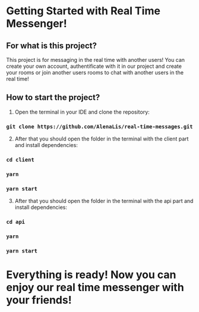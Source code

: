 # Getting Started with Real Time Messenger!
## For what is this project?

This project is for messaging in the real time with another users!
You can create your own account, authentificate with it in our project and create your rooms or join another users rooms to chat with another users in the real time!

## How to start the project?

1) Open the terminal in your IDE and clone the repository:
### `git clone https://github.com/AlenaLis/real-time-messages.git`

2) After that you should open the folder in the terminal with the client part and install dependencies:
### `cd client`
### `yarn`
### `yarn start`

3) After that you should open the folder in the terminal with the api part and install dependencies:
### `cd api`
### `yarn`
### `yarn start`

# Everything is ready! Now you can enjoy our real time messenger with your friends!

